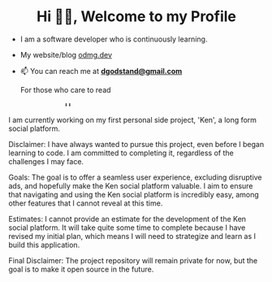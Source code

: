 <h1 align="center">Hi 👋🏾, Welcome to my Profile</h1>

- I am a software developer who is continuously learning.
- My website/blog [odmg.dev](https://odmg.dev/)
- 📫 You can reach me at **dgodstand@gmail.com**


  
   For those who care to read 
  
                  ⬇️⬇️
  
I am currently working on my first personal side project, 'Ken', a long form social platform. 

Disclaimer: I have always wanted to pursue this project, even before I began learning to code. I am committed to completing it, regardless of the challenges I may face.

Goals: The goal is to offer a seamless user experience, excluding disruptive ads, and hopefully make the Ken social platform valuable. I aim to ensure that navigating and using the Ken social platform is incredibly easy, among other features that I cannot reveal at this time.

Estimates: I cannot provide an estimate for the development of the Ken social platform. It will take quite some time to complete because I have revised my initial plan, which means I will need to strategize and learn as I build this application.

Final Disclaimer: The project repository will remain private for now, but the goal is to make it open source in the future.  

